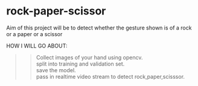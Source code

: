 # rock-paper-scissor

Aim of this project will be to detect whether the gesture shown is of a rock or a paper or a scissor

HOW I WILL GO ABOUT:  
>>Collect images of your hand using opencv.  
>>split into training and validation set.   
>>save the model.    
>>pass in realtime video stream to detect rock,paper,scisssor.   

